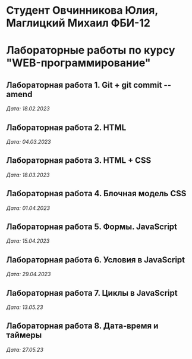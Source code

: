 # Студент Овчинникова Юлия, Маглицкий Михаил ФБИ-12 

# Лабораторные работы по курсу "WEB-программирование"

## Лабораторная работа 1. Git + git commit --amend

*Дата: 18.02.2023*

## Лабораторная работа 2. HTML

*Дата: 04.03.2023*

## Лабораторная работа 3. HTML + CSS

*Дата: 18.03.2023*

## Лабораторная работа 4. Блочная модель CSS

*Дата: 01.04.2023*

## Лабораторная работа 5. Формы. JavaScript

*Дата: 15.04.2023*

## Лабораторная работа 6. Условия в JavaScript
*Дата: 29.04.2023*

## Лабораторная работа 7. Циклы в JavaScript

*Дата: 13.05.23*

## Лабораторная работа 8. Дата-время и таймеры

*Дата: 27.05.23*
